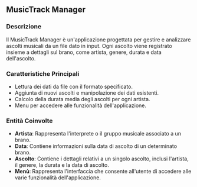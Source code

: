 ## MusicTrack Manager

### Descrizione
Il MusicTrack Manager è un'applicazione progettata per gestire e analizzare ascolti musicali da un file dato in input. Ogni ascolto viene registrato insieme a dettagli sul brano, come artista, genere, durata e data dell'ascolto.

### Caratteristiche Principali
- Lettura dei dati da file con il formato specificato.
- Aggiunta di nuovi ascolti e manipolazione dei dati esistenti.
- Calcolo della durata media degli ascolti per ogni artista.
- Menu per accedere alle funzionalità dell'applicazione.

### Entità Coinvolte
- **Artista**: Rappresenta l'interprete o il gruppo musicale associato a un brano.
- **Data**: Contiene informazioni sulla data di ascolto di un determinato brano.
- **Ascolto**: Contiene i dettagli relativi a un singolo ascolto, inclusi l'artista, il genere, la durata e la data di ascolto.
- **Menù**: Rappresenta l'interfaccia che consente all'utente di accedere alle varie funzionalità dell'applicazione.
